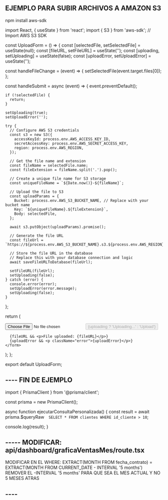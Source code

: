 ## EJEMPLO PARA SUBIR ARCHIVOS A AMAZON S3

npm install aws-sdk

import React, { useState } from 'react';
import { S3 } from 'aws-sdk'; // Import AWS S3 SDK

const UploadForm = () => {
const [selectedFile, setSelectedFile] = useState(null);
const [fileURL, setFileURL] = useState('');
const [uploading, setUploading] = useState(false);
const [uploadError, setUploadError] = useState('');

const handleFileChange = (event) => {
setSelectedFile(event.target.files[0]);
};

const handleSubmit = async (event) => {
event.preventDefault();

    if (!selectedFile) {
      return;
    }

    setUploading(true);
    setUploadError('');

    try {
      // Configure AWS S3 credentials
      const s3 = new S3({
        accessKeyId: process.env.AWS_ACCESS_KEY_ID,
        secretAccessKey: process.env.AWS_SECRET_ACCESS_KEY,
        region: process.env.AWS_REGION,
      });

      // Get the file name and extension
      const fileName = selectedFile.name;
      const fileExtension = fileName.split('.').pop();

      // Create a unique file name for S3 storage
      const uniqueFileName = `${Date.now()}-${fileName}`;

      // Upload the file to S3
      const uploadParams = {
        Bucket: process.env.AWS_S3_BUCKET_NAME, // Replace with your bucket name
        Key: `${uniqueFileName}.${fileExtension}`,
        Body: selectedFile,
      };

      await s3.putObject(uploadParams).promise();

      // Generate the file URL
      const fileUrl = `https://${process.env.AWS_S3_BUCKET_NAME}.s3.${process.env.AWS_REGION}.amazonaws.com/${uniqueFileName}.${fileExtension}`;

      // Store the file URL in the database
      // Replace this with your database connection and logic
      await saveFileURLToDatabase(fileUrl);

      setFileURL(fileUrl);
      setUploading(false);
    } catch (error) {
      console.error(error);
      setUploadError(error.message);
      setUploading(false);
    }

};

return (

<form onSubmit={handleSubmit}>
<input type="file" onChange={handleFileChange} />
<button type="submit" disabled={uploading}>
{uploading ? 'Uploading...' : 'Upload'}
</button>

      {fileURL && <p>File uploaded: {fileURL}</p>}
      {uploadError && <p className="error">{uploadError}</p>}
    </form>

);
};

export default UploadForm;

## ---- FIN DE EJEMPLO

import { PrismaClient } from '@prisma/client';

const prisma = new PrismaClient();

async function ejecutarConsultaPersonalizada() {
const result = await prisma.$queryRaw`  SELECT * FROM clientes
    WHERE id_cliente > 10`;

console.log(result);
}

## ----- MODIFICAR: api/dashboard/graficaVentasMes/route.tsx

MODIFICAR EN EL WHERE: EXTRACT(MONTH FROM fecha_contrato) = EXTRACT(MONTH FROM CURRENT_DATE - INTERVAL '5 months')
REMOVER EL -INTERVAL '5 months' PARA QUE SEA EL MES ACTUAL Y NO 5 MESES ATRAS

## ----
